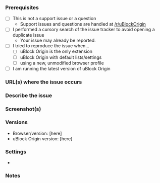 <!-- Replace the bracketed [...] placeholders with your own information. -->

### Prerequisites

<!-- Check the appropriate boxes before you submit your issue -->

- [ ] This is not a support issue or a question
    - Support issues and questions are handled at [/r/uBlockOrigin](https://old.reddit.com/r/uBlockOrigin/)
    <!-- Such issues will be closed as invalid -->
- [ ] I performed a cursory search of the issue tracker to avoid opening a duplicate issue
    - Your issue may already be reported.
- [ ] I tried to reproduce the issue when...
    - [ ] uBlock Origin is the only extension
    - [ ] uBlock Origin with default lists/settings
    - [ ] using a new, unmodified browser profile
- [ ] I am running the latest version of uBlock Origin

### URL(s) where the issue occurs

<!-- [At least one URL for a web page where the clearly described issue occurs is **mandatory**. The backticks surrounding the URLs is important, it prevents the URL from being clickable. Warn with "NSFW" where applicable.] -->

### Describe the issue

<!-- [Be as clear as possible: nobody can read mind, and nobody is looking at your issue over your shoulder.] --> 
<!-- Make sure you aren't using another blocker. They might interfere with fixes for anti-adblock mechanisms -->

### Screenshot(s)

<!-- [Screenshot(s) for difficult to describe visual issues are **mandatory**. Post links instead of **Inline Images** for Screenshots containing **Adult material**.] -->

### Versions

- Browser/version: [here]
- uBlock Origin version: [here]

### Settings

<!-- [List here all the changes you made to uBO's default settings] -->
-

### Notes

<!-- [Add here the result of whatever investigation work you have done: please investigate the issues you report -- this prevents burdening other volunteers. This is especially true for issues arising from settings which are very different from default ones.] -->
